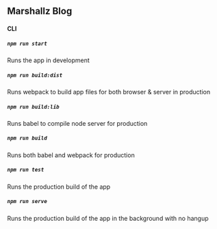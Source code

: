 ## Marshallz Blog

#### CLI

##### `npm run start`
Runs the app in development

##### `npm run build:dist`
Runs webpack to build app files for both browser & server in production

##### `npm run build:lib`
Runs babel to compile node server for production

##### `npm run build`
Runs both babel and webpack for production

##### `npm run test`
Runs the production build of the app

##### `npm run serve`
Runs the production build of the app in the background with no hangup